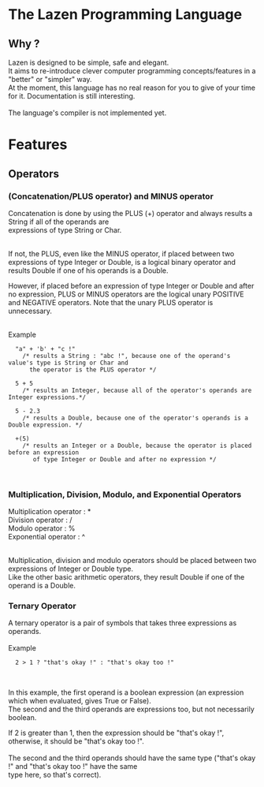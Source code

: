 # The Lazen Programming Language

<h2>Why ?</h2>
Lazen is designed to be simple, safe and elegant.<br>
It aims to re-introduce clever computer programming concepts/features in a "better" or "simpler" way.<br>
At the moment, this language has no real reason for you to give of your time for it. Documentation is still interesting.
<br><br>
The language's compiler is not implemented yet.<br>

<h1>Features</h1>
<h2>Operators</h2>
<h3>(Concatenation/PLUS operator) and MINUS operator</h3>
Concatenation is done by using the PLUS (+) operator and always results a String if all of the operands are<br>expressions of type String or Char.<br><br>

If not, the PLUS, even like the MINUS operator, if placed between two expressions of type Integer or Double, is a logical binary operator and results Double if one of his operands is a Double.<br>

However, if placed before an expression of type Integer or Double and after no expression, PLUS or MINUS operators are the logical unary POSITIVE and NEGATIVE operators. Note that the unary PLUS operator is unnecessary.
<br><br>

Example

```
  "a" + 'b' + "c !"
    /* results a String : "abc !", because one of the operand's value's type is String or Char and
      the operator is the PLUS operator */
  
  5 + 5
    /* results an Integer, because all of the operator's operands are Integer expressions.*/
       
  5 - 2.3
    /* results a Double, because one of the operator's operands is a Double expression. */
       
  +(5)
    /* results an Integer or a Double, because the operator is placed before an expression
       of type Integer or Double and after no expression */
```
<br>

<h3>Multiplication, Division, Modulo, and Exponential Operators</h1>
Multiplication operator : *<br>
Division operator       : /<br>
Modulo operator         : %<br>
Exponential operator    : ^<br><br>

Multiplication, division and modulo operators should be placed between two expressions of Integer or Double type.<br>
Like the other basic arithmetic operators, they result Double if one of the operand is a Double.

<h3>Ternary Operator</h3>
A ternary operator is a pair of symbols that takes three expressions as operands.
<br><br>
Example

```
  2 > 1 ? "that's okay !" : "that's okay too !"
```
<br>

In this example, the first operand is a boolean expression (an expression which when evaluated, gives True or False).<br>
The second and the third operands are expressions too, but not necessarily boolean.

If 2 is greater than 1, then the expression should be "that's okay !", otherwise, it should be "that's okay too !".<br><br>
The second and the third operands should have the same type ("that's okay !" and "that's okay too !" have the same<br>
type here, so that's correct).
